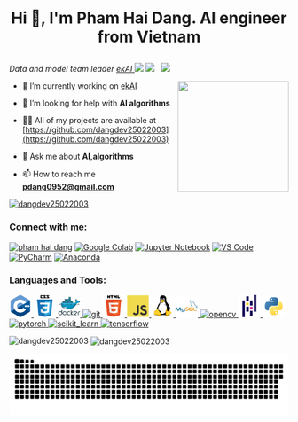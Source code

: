 <h1 align="center">Hi 👋, I'm Pham Hai Dang. AI engineer from Vietnam</h1>

<h2> </h2>
<img align='right' src="https://media.giphy.com/media/M9gbBd9nbDrOTu1Mqx/giphy.gif" width="230">
<p><em>Data and model team leader <a href="https://ekgis.com.vn/">ekAI
</a><img src="https://media.giphy.com/media/WUlplcMpOCEmTGBtBW/giphy.gif" width="30"> <img src="https://media.giphy.com/media/12oufCB0MyZ1Go/giphy.gif" width="50">
</em></p>

<a href="#"><img align="right" src="https://github.com/blackcater/blackcater/raw/main/images/banner.gif" width="200 " height="200" /></a>

- 🔭 I’m currently working on [ekAI](https://ekgis.com.vn/)

- 🤝 I’m looking for help with **AI algorithms**

- 👨‍💻 All of my projects are available at [https://github.com/dangdev25022003](https://github.com/dangdev25022003)

- 💬 Ask me about **AI,algorithms**

- 📫 How to reach me **pdang0952@gmail.com**
<p align="left"> <a href="https://github.com/ryo-ma/github-profile-trophy"><img src="https://github-profile-trophy.vercel.app/?username=dangdev25022003" alt="dangdev25022003" /></a> </p>
<h3 align="left">Connect with me:</h3>
<p align="left">
<a href="https://kaggle.com/pham hai dang" target="blank"><img align="center" src="https://raw.githubusercontent.com/rahuldkjain/github-profile-readme-generator/master/src/images/icons/Social/kaggle.svg" alt="pham hai dang" height="30" width="40" /></a>
<a href="https://colab.research.google.com/" target="blank"><img align="center" src="https://www.vectorlogo.zone/logos/google_colab/google_colab-icon.svg" alt="Google Colab" height="30" width="40" /></a>
<a href="https://jupyter.org/" target="blank"><img align="center" src="https://upload.wikimedia.org/wikipedia/commons/3/38/Jupyter_logo.svg" alt="Jupyter Notebook" height="30" width="40" /></a>
<a href="https://code.visualstudio.com/" target="blank"><img align="center" src="https://cdn.worldvectorlogo.com/logos/visual-studio-code-1.svg" alt="VS Code" height="30" width="40" /></a>
<a href="https://www.jetbrains.com/pycharm/" target="blank"><img align="center" src="https://resources.jetbrains.com/storage/products/pycharm/img/meta/pycharm_logo_300x300.png" alt="PyCharm" height="30" width="40" /></a>
<a href="https://www.anaconda.com/" target="blank"><img align="center" src="https://upload.wikimedia.org/wikipedia/en/c/cd/Anaconda_Logo.png" alt="Anaconda" height="30" width="40" /></a>
</p>

<h3 align="left">Languages and Tools:</h3>
<p align="left"> <a href="https://www.w3schools.com/cpp/" target="_blank" rel="noreferrer"> <img src="https://raw.githubusercontent.com/devicons/devicon/master/icons/cplusplus/cplusplus-original.svg" alt="cplusplus" width="40" height="40"/> </a> <a href="https://www.w3schools.com/css/" target="_blank" rel="noreferrer"> <img src="https://raw.githubusercontent.com/devicons/devicon/master/icons/css3/css3-original-wordmark.svg" alt="css3" width="40" height="40"/> </a> <a href="https://www.docker.com/" target="_blank" rel="noreferrer"> <img src="https://raw.githubusercontent.com/devicons/devicon/master/icons/docker/docker-original-wordmark.svg" alt="docker" width="40" height="40"/> </a> <a href="https://git-scm.com/" target="_blank" rel="noreferrer"> <img src="https://www.vectorlogo.zone/logos/git-scm/git-scm-icon.svg" alt="git" width="40" height="40"/> </a> <a href="https://www.w3.org/html/" target="_blank" rel="noreferrer"> <img src="https://raw.githubusercontent.com/devicons/devicon/master/icons/html5/html5-original-wordmark.svg" alt="html5" width="40" height="40"/> </a> <a href="https://developer.mozilla.org/en-US/docs/Web/JavaScript" target="_blank" rel="noreferrer"> <img src="https://raw.githubusercontent.com/devicons/devicon/master/icons/javascript/javascript-original.svg" alt="javascript" width="40" height="40"/> </a> <a href="https://www.linux.org/" target="_blank" rel="noreferrer"> <img src="https://raw.githubusercontent.com/devicons/devicon/master/icons/linux/linux-original.svg" alt="linux" width="40" height="40"/> </a> <a href="https://www.mysql.com/" target="_blank" rel="noreferrer"> <img src="https://raw.githubusercontent.com/devicons/devicon/master/icons/mysql/mysql-original-wordmark.svg" alt="mysql" width="40" height="40"/> </a> <a href="https://opencv.org/" target="_blank" rel="noreferrer"> <img src="https://www.vectorlogo.zone/logos/opencv/opencv-icon.svg" alt="opencv" width="40" height="40"/> </a> <a href="https://pandas.pydata.org/" target="_blank" rel="noreferrer"> <img src="https://raw.githubusercontent.com/devicons/devicon/2ae2a900d2f041da66e950e4d48052658d850630/icons/pandas/pandas-original.svg" alt="pandas" width="40" height="40"/> </a> <a href="https://www.python.org" target="_blank" rel="noreferrer"> <img src="https://raw.githubusercontent.com/devicons/devicon/master/icons/python/python-original.svg" alt="python" width="40" height="40"/> </a> <a href="https://pytorch.org/" target="_blank" rel="noreferrer"> <img src="https://www.vectorlogo.zone/logos/pytorch/pytorch-icon.svg" alt="pytorch" width="40" height="40"/> </a> <a href="https://scikit-learn.org/" target="_blank" rel="noreferrer"> <img src="https://upload.wikimedia.org/wikipedia/commons/0/05/Scikit_learn_logo_small.svg" alt="scikit_learn" width="40" height="40"/> </a> <a href="https://www.tensorflow.org" target="_blank" rel="noreferrer"> <img src="https://www.vectorlogo.zone/logos/tensorflow/tensorflow-icon.svg" alt="tensorflow" width="40" height="40"/> </a> </p>

<p><img align="left" src="https://github-readme-stats.vercel.app/api/top-langs?username=dangdev25022003&show_icons=true&locale=en&layout=compact" alt="dangdev25022003" /></p> 

<p>&nbsp;<img align="center" src="https://github-readme-stats.vercel.app/api?username=dangdev25022003&show_icons=true&locale=en" alt="dangdev25022003" /></p>



![snake gif](https://github.com/dangdev25022003/dangdev25022003/blob/output/github-snake-dark.svg)
